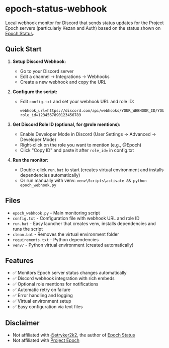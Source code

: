 # epoch-status-webhook

Local webhook monitor for Discord that sends status updates for the Project Epoch servers (particularly Kezan and Auth) based on the status shown on [Epoch Status](https://epoch.strykersoft.us/).

## Quick Start

1. **Setup Discord Webhook:**
   - Go to your Discord server
   - Edit a channel → Integrations → Webhooks
   - Create a new webhook and copy the URL

2. **Configure the script:**
   - Edit `config.txt` and set your webhook URL and role ID:
     ```
     webhook_url=https://discord.com/api/webhooks/YOUR_WEBHOOK_ID/YOUR_WEBHOOK_TOKEN
     role_id=1234567890123456789
     ```

3. **Get Discord Role ID (optional, for @role mentions):**
   - Enable Developer Mode in Discord (User Settings → Advanced → Developer Mode)
   - Right-click on the role you want to mention (e.g., @Epoch)
   - Click "Copy ID" and paste it after `role_id=` in config.txt

4. **Run the monitor:**
   - Double-click `run.bat` to start (creates virtual environment and installs dependencies automatically)
   - Or run manually with venv: `venv\Scripts\activate && python epoch_webhook.py`

## Files

- `epoch_webhook.py` - Main monitoring script
- `config.txt` - Configuration file with webhook URL and role ID
- `run.bat` - Easy launcher that creates venv, installs dependencies and runs the script
- `clean.bat` - Removes the virtual environment folder
- `requirements.txt` - Python dependencies
- `venv/` - Python virtual environment (created automatically)

## Features

- ✅ Monitors Epoch server status changes automatically
- ✅ Discord webhook integration with rich embeds
- ✅ Optional role mentions for notifications
- ✅ Automatic retry on failure
- ✅ Error handling and logging
- ✅ Virtual environment setup
- ✅ Easy configuration via text files

## Disclaimer

- Not affiliated with [@stryker2k2](https://www.reddit.com/user/stryker2k2/), the author of [Epoch Status](https://epoch.strykersoft.us/)
- Not affiliated with [Project Epoch](https://www.project-epoch.net/)
